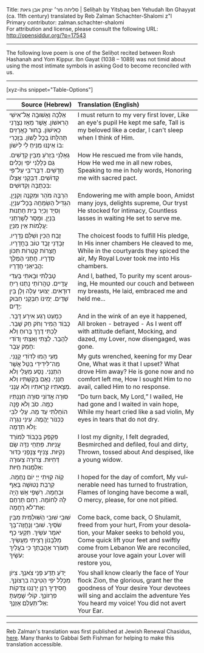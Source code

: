 <html>
<head></head>
<body>
Title: סליחה מר׳ יצחק אבן גיאת | Seliḥah by Yitsḥaq ben Yehudah Ibn Ghayyat (ca. 11th century) translated by Reb Zalman Schachter-Shalomi z"l<br />
Primary contributor: zalman.schachter-shalomi<br />
For attribution and license, please consult the following URL: <a href="http://opensiddur.org/?p=17543">http://opensiddur.org/?p=17543</a>
<p />
<hr />

The following love poem is one of the Seliḥot recited between Rosh Hashanah and Yom Kippur. Ibn Gayat (1038 – 1089) was not timid about using the most intimate symbols in asking God to become reconciled with us.

<hr />

[xyz-ihs snippet="Table-Options"]<table style="margin-left: auto; margin-right: auto;" class="draggable">
<thead><tr><th id="x" style="text-align: right;">Source (Hebrew)</th><th style="text-align: left;">Translation (English)</th></tr></thead>
<tbody>
<tr>
<td style="vertical-align:top;">
<div class="liturgy" lang="he">
אֵלְכָה וְאָשׁוּבָה אֶל־אִישִׁי הָרִאשׁוֹן.
אֲשֶׁר מֵאָז נְצָרַנִי כְאִישׁוֹן.
בָּחוּר כָּאֲרָזִים תְּהִלָּתוֹ בְּכָל לָשׁוֹן.
בְּזָכְרִי בוֹ אֵינֶנּוּ מַנִּיחַ לִי לִישׁוֹן:
</span></div></td>
 
<td style="vertical-align:top;"><div class="english" lang="en">
I must return to my very first lover,
Like an eye's pupil He kept me safe,
Tall is my beloved like a cedar,
I can't sleep when I think of Him.
</div></td></tr>


<tr><td style="vertical-align:top;">
<div class="liturgy" lang="he">
גְּאָלַנִי בִּזְרֹעַ מִבֵּין קְדֵשִׁים.
גַּם כְּלָלַנִי יֹפִי וְכֵלִים חֲדָשִׁים.
דִבֶּר־בִּי עַל־פִּי קְדוֹשִׁים.
דִּבְּקַנִי אֶצְלוֹ בִּכְתֻבָּה וְקִדּוּשִׁים:
</span></div></td>
 
<td style="vertical-align:top;"><div class="english" lang="en">
How He rescued me from vile hands,
How He wed me in all new robes,
Speaking to me in holy words,
Honoring me with sacred pact.
</div></td></tr>


<tr><td style="vertical-align:top;">
<div class="liturgy" lang="he">
הִרְבָּה מֹהַר וּמִקְנֶה וְקִנְיָן.
הִגְדִּיל הַשִׂמְחָה בְּכָל־עִנְיָן.
וְסִיֵד וְכִיֵר בֵּית חַתְנוּת בִּנְיָן.
וּמָסַר לְשָׁרְתֵנִי עֲלָמוֹת אֵין מִנְיָן:
</span></div></td>
 
<td style="vertical-align:top;"><div class="english" lang="en">
Endowering me with ample boon,
Amidst many joys, delights supreme,
Our tryst He stocked for intimacy,
Countless lasses in waiting He set to serve me.
</div></td></tr>


<tr><td style="vertical-align:top;">
<div class="liturgy" lang="he">
זֶבַח הֵכִין ושִׁלֵּם נְדָרָיו.
זְבָדַנִי זֶבֶד טוֹב בַּחֲדָרָיו.
חֲצֵרוֹת קְטֻרוֹת תִּכּוֹן סְדָרָיו.
חֲתָנִי הַמֶּלֶךְ הֱבִיאַנִי חֲדָרָיו:
</span></div></td>
 
<td style="vertical-align:top;"><div class="english" lang="en">
The choicest foods to fulfill His pledge,
In His inner chambers He cleaved to me,
While in the courtyards they spiced the air,
My Royal Lover took me into His chambers.
</div></td></tr>


<tr><td style="vertical-align:top;">
<div class="liturgy" lang="he">
טָבַלְתִּי וּבָאתִי בַּעְדִי עֲדָיִים.
טַהֲרוֹתַי נָתְנוּ רֵיחַ דוּדָאִים.
יְצוּעִי עָלָה וְלָן בֵּין שָׁדַיִם.
יְמִינוֹ חִבְּקַנִי חִבּוּק יָדָיִם:
</span></div></td>
 
<td style="vertical-align:top;"><div class="english" lang="en">
And I, bathed,
To purity my scent arousing,
He mounted our couch and between my breasts,
He laid, embraced me and held me...
</div></td></tr>


<tr><td style="vertical-align:top;">
<div class="liturgy" lang="he">
כִּמְעַט רֶגַע אִירַע דָּבָר.
כָּבוֹד הֵמִיר וְחֹק חַק שָׁבַר.
לֶכְתִּי דֶרֶךְ בָּרוּחַ וְלֹא לְהָבַר.
לַצְתִּי וְאַצְתִּי וָדוֹדִי חָמַק עָבָר:
</span></div></td>
 
<td style="vertical-align:top;"><div class="english" lang="en">
And in the wink of an eye it happened,
All broken - betrayed -
As I went off with attitude defiant,
Mocking, and dazed, my Lover, now disengaged, was gone.
</div></td></tr>


<tr><td style="vertical-align:top;">
<div class="liturgy" lang="he">
מֵעַי הָמוּ לְדוֹדִי קָנַנִי.
מַה־לִּידִידִי בִּטֵּל אֲשֶׁר הִתְנַנִי.
נָסַע מֵעָלַי וְלֹא חַנַּנִי.
נְאֻם בִּקַּשְׁתִּיו וְלֹא מְצָאתִיו קְרָאתִיו וְלֹא עָנָנִי.
</span></div></td>
 
<td style="vertical-align:top;"><div class="english" lang="en">
My guts wrenched, keening for my Dear One,
What was it that I upset? What drove Him away?
He is gone now and no comfort left me,
How I sought Him to no avail, called Him to no response.
</div></td></tr>


<tr><td style="vertical-align:top;">
<div class="liturgy" lang="he">
סוּרָה אֲדוֹנִי סוּרָה חִנַּנְתִּיו כַּמֶּה.
סֹב וְלֹא פָנָה הוֹחַלְתִּי עַד מֶה.
עָלַי לִבִּי כְּכִנּוֹר יֶהֱמֶה.
עֵינִי נִגְּרָה וְלֹא תִדְמֶה:
</span></div></td>
 
<td style="vertical-align:top;"><div class="english" lang="en">
“Do turn back, My Lord,” I wailed,
He had gone and I waited in vain hope,
While my heart cried like a sad violin,
My eyes in tears that do not dry.
</div></td></tr>


<tr><td style="vertical-align:top;">
<div class="liturgy" lang="he">
פִּקְפֵּק בְּכָבוֹד לְמוֹרַד עֲנִיּוּת.
פִּתְחֵי נִדָּה שָׂם נְקִיּוּת.
צָנִיף צְנָפַנִי כַּדּוּר דְּחִיּוּת.
צְרוּרָה צְעוּרָה אַלְמְנוּת חַיּוּת:
</span></div></td>
 
<td style="vertical-align:top;"><div class="english" lang="en">
I lost my dignity, I felt degraded,
Besmirched and defiled, foul and dirty,
Thrown, tossed about
And despised, like a young widow.
</div></td></tr>


<tr><td style="vertical-align:top;">
<div class="liturgy" lang="he">
קַוֹה קִוִּיתִי יְיָ יוֹם נֶחָמָה.
קִרְבַת נְטוּשָׁה בְּאַף וּבְחֵמָה.
רִשְׁפֵי אֵשׁ הָיָה לָּהּ לְחוֹמָה.
רַחֵם תְּרַחֵם אֶת־לֹא רֻחָמָה:
</span></div></td>
 
<td style="vertical-align:top;"><div class="english" lang="en">
I hoped for the day of comfort,
My vulnerable need has turned to frustration,
Flames of longing have become a wall,
O mercy, please, for one not pitied.
</div></td></tr>


<tr><td style="vertical-align:top;">
<div class="liturgy" lang="he">
שׁוּבִי שׁוּבִי הַשּׁוּלַמִּית מִבֵּין שֹׁסַיִךְ.
שׁוּבִי וְנֶחֱזֶה־בָּךְ יֹאמַר עֹשַׂיִךְ.
תִּקְעִי כַף מִלְּבָנוֹן רָצִיתִי מַעֲשַׂיִךְ.
תְּעוֹרֵר אַהֲבָתֵךְ כִּי בֹעֲלַיִךְ עֹשָׂיִךְ:
</span></div></td>
 
<td style="vertical-align:top;"><div class="english" lang="en">
Come back, come back, O Shulamit, freed from your hurt,
From your desolation, your Maker seeks to behold you,
Come quick lift your feet and swiftly come from Lebanon
We are reconciled, arouse your love again your Lover will restore you,
</div></td></tr>


<tr><td style="vertical-align:top;">
<div class="liturgy" lang="he">
יָדֹעַ תֵדַע פְּנֵי צֹאנֶךָ.
צִיּוֹן מִכְלַל יֹפִי הֵטִיבָה בִרְצוֹנֶךָ.
חֲסִידֶיךָ רַנֵּן יְרַנֵּנוּ צִדְקוֹת פִרְזוֹנֶךָ.
קוֹלִי שָׁמָעְתָּ אַל־תַּעְלֵם אָזְנֶךָ:
</span></div></td>
 
<td style="vertical-align:top;"><div class="english" lang="en">
You shall know clearly the face of Your flock
Zion, the glorious, grant her the goodness of Your desire
Your devotees will sing and acclaim the adventure
Yes You heard my voice! You did not avert Your Ear.
</div></td></tr>
</tbody></table>

<hr />

Reb Zalman's translation was first published at Jewish Renewal Chasidus, <a href="http://www.jewishrenewalhasidus.org/wordpress/slichah/">here</a>. Many thanks to Gabbai Seth Fishman for helping to make this translation accessible.
</body>
</html>